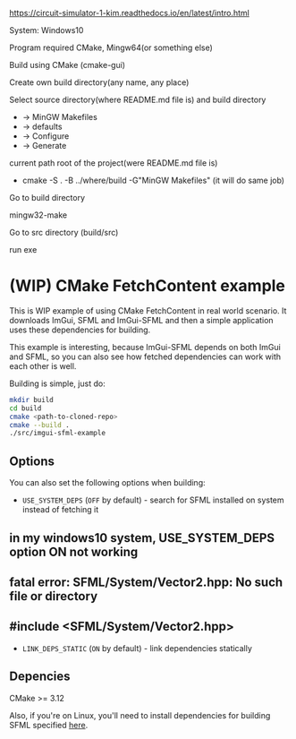https://circuit-simulator-1-kim.readthedocs.io/en/latest/intro.html

System: Windows10


Program required
 CMake, Mingw64(or something else) 


Build using CMake (cmake-gui)

Create own build directory(any name, any place)

Select source directory(where README.md file is) and build directory
 - -> MinGW Makefiles
 - -> defaults
 - -> Configure
 - -> Generate 
 
current path root of the project(were README.md file is)
 - cmake -S . -B ../where/build -G"MinGW Makefiles" (it will do same job)

Go to build directory

mingw32-make 

Go to src directory (build/src)

run exe


(WIP) CMake FetchContent example
==========================

This is WIP example of using CMake FetchContent in real world scenario. It
downloads ImGui, SFML and ImGui-SFML and then a simple application uses these
dependencies for building.

This example is interesting, because ImGui-SFML depends on both ImGui and SFML,
so you can also see how fetched dependencies can work with each other is well.

Building is simple, just do:

```sh
mkdir build
cd build
cmake <path-to-cloned-repo>
cmake --build .
./src/imgui-sfml-example
```

Options
-------

You can also set the following options when building:

* `USE_SYSTEM_DEPS` (`OFF` by default) - search for SFML installed on system instead of fetching it
## in my windows10 system, USE_SYSTEM_DEPS option ON not working 
## fatal error: SFML/System/Vector2.hpp: No such file or directory
##  #include <SFML/System/Vector2.hpp>
 
 
* `LINK_DEPS_STATIC` (`ON` by default) - link dependencies statically


Depencies
---

CMake >= 3.12

Also, if you're on Linux, you'll need to install dependencies for building SFML
specified
[here](https://www.sfml-dev.org/tutorials/2.5/compile-with-cmake.php#installing-dependencies).
